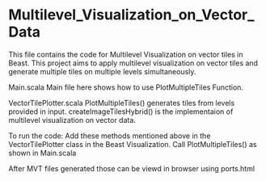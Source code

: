 # Multilevel_Visualization_on_Vector_Data
This file contains the code for Multilevel Visualization on vector tiles in Beast.
This project aims to apply multilevel visualization on vector tiles and generate multiple tiles on multiple levels simultaneously.

Main.scala
Main file here shows how to use PlotMultipleTiles Function.

VectorTilePlotter.scala
PlotMultipleTiles() generates tiles from levels provided in input. 
createImageTilesHybrid() is the implementaion of multilevel visualization on vector data.

To run the code:
Add these methods mentioned above in the VectorTilePlotter class in the Beast Visualization.
Call PlotMultipleTiles() as shown in Main.scala

After MVT files generated those can be viewd in browser using ports.html



